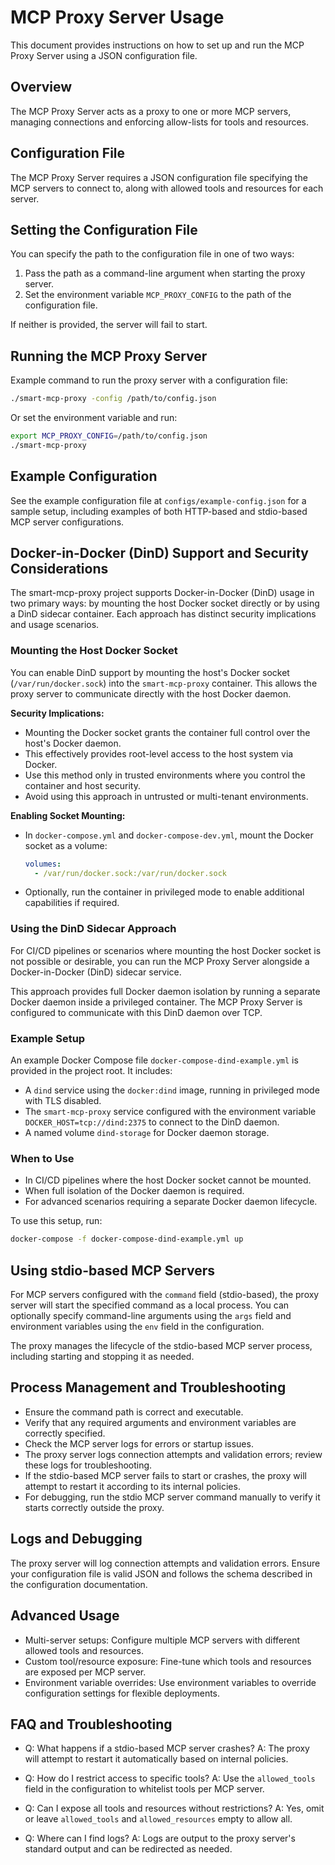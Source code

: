 # MCP Proxy Server Usage

This document provides instructions on how to set up and run the MCP Proxy Server using a JSON configuration file.

## Overview

The MCP Proxy Server acts as a proxy to one or more MCP servers, managing connections and enforcing allow-lists for tools and resources.

## Configuration File

The MCP Proxy Server requires a JSON configuration file specifying the MCP servers to connect to, along with allowed tools and resources for each server.

## Setting the Configuration File

You can specify the path to the configuration file in one of two ways:

1. Pass the path as a command-line argument when starting the proxy server.
2. Set the environment variable `MCP_PROXY_CONFIG` to the path of the configuration file.

If neither is provided, the server will fail to start.

## Running the MCP Proxy Server

Example command to run the proxy server with a configuration file:

```bash
./smart-mcp-proxy -config /path/to/config.json
```

Or set the environment variable and run:

```bash
export MCP_PROXY_CONFIG=/path/to/config.json
./smart-mcp-proxy
```

## Example Configuration

See the example configuration file at `configs/example-config.json` for a sample setup, including examples of both HTTP-based and stdio-based MCP server configurations.

## Docker-in-Docker (DinD) Support and Security Considerations

The smart-mcp-proxy project supports Docker-in-Docker (DinD) usage in two primary ways: by mounting the host Docker socket directly or by using a DinD sidecar container. Each approach has distinct security implications and usage scenarios.

### Mounting the Host Docker Socket

You can enable DinD support by mounting the host's Docker socket (`/var/run/docker.sock`) into the `smart-mcp-proxy` container. This allows the proxy server to communicate directly with the host Docker daemon.

**Security Implications:**

- Mounting the Docker socket grants the container full control over the host's Docker daemon.
- This effectively provides root-level access to the host system via Docker.
- Use this method only in trusted environments where you control the container and host security.
- Avoid using this approach in untrusted or multi-tenant environments.

**Enabling Socket Mounting:**

- In `docker-compose.yml` and `docker-compose-dev.yml`, mount the Docker socket as a volume:
  ```yaml
  volumes:
    - /var/run/docker.sock:/var/run/docker.sock
  ```
- Optionally, run the container in privileged mode to enable additional capabilities if required.

### Using the DinD Sidecar Approach

For CI/CD pipelines or scenarios where mounting the host Docker socket is not possible or desirable, you can run the MCP Proxy Server alongside a Docker-in-Docker (DinD) sidecar service.

This approach provides full Docker daemon isolation by running a separate Docker daemon inside a privileged container. The MCP Proxy Server is configured to communicate with this DinD daemon over TCP.

### Example Setup

An example Docker Compose file `docker-compose-dind-example.yml` is provided in the project root. It includes:

- A `dind` service using the `docker:dind` image, running in privileged mode with TLS disabled.
- The `smart-mcp-proxy` service configured with the environment variable `DOCKER_HOST=tcp://dind:2375` to connect to the DinD daemon.
- A named volume `dind-storage` for Docker daemon storage.

### When to Use

- In CI/CD pipelines where the host Docker socket cannot be mounted.
- When full isolation of the Docker daemon is required.
- For advanced scenarios requiring a separate Docker daemon lifecycle.

To use this setup, run:

```bash
docker-compose -f docker-compose-dind-example.yml up
```

## Using stdio-based MCP Servers

For MCP servers configured with the `command` field (stdio-based), the proxy server will start the specified command as a local process. You can optionally specify command-line arguments using the `args` field and environment variables using the `env` field in the configuration.

The proxy manages the lifecycle of the stdio-based MCP server process, including starting and stopping it as needed.

## Process Management and Troubleshooting

- Ensure the command path is correct and executable.
- Verify that any required arguments and environment variables are correctly specified.
- Check the MCP server logs for errors or startup issues.
- The proxy server logs connection attempts and validation errors; review these logs for troubleshooting.
- If the stdio-based MCP server fails to start or crashes, the proxy will attempt to restart it according to its internal policies.
- For debugging, run the stdio MCP server command manually to verify it starts correctly outside the proxy.

## Logs and Debugging

The proxy server will log connection attempts and validation errors. Ensure your configuration file is valid JSON and follows the schema described in the configuration documentation.

## Advanced Usage

- Multi-server setups: Configure multiple MCP servers with different allowed tools and resources.
- Custom tool/resource exposure: Fine-tune which tools and resources are exposed per MCP server.
- Environment variable overrides: Use environment variables to override configuration settings for flexible deployments.

## FAQ and Troubleshooting

- Q: What happens if a stdio-based MCP server crashes?
  A: The proxy will attempt to restart it automatically based on internal policies.

- Q: How do I restrict access to specific tools?
  A: Use the `allowed_tools` field in the configuration to whitelist tools per MCP server.

- Q: Can I expose all tools and resources without restrictions?
  A: Yes, omit or leave `allowed_tools` and `allowed_resources` empty to allow all.

- Q: Where can I find logs?
  A: Logs are output to the proxy server's standard output and can be redirected as needed.